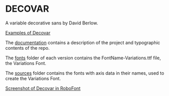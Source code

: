 # DECOVAR

A variable decorative sans by David Berlow.

[Examples of Decovar](https://raw.githubusercontent.com/TypeNetwork/fb-Decovar/master/documentation/decovar-samples.png)

The [documentation](documentation/) contains a description of the project and typographic contents of the repo.

The [fonts](fonts/) folder of each version contains the FontName-Variations.ttf file, the Variations Font.

The [sources](sources/) folder contains the fonts with axis data in their names, used to create the Variations Font.

[Screenshot of Decovar in RoboFont](https://raw.githubusercontent.com/TypeNetwork/fb-Decovar/master/documentation/decovar-screenshot.png)